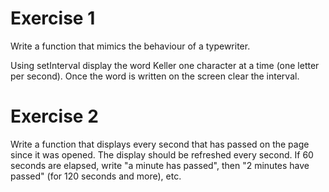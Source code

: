 # Exercise 1
Write a function that mimics the behaviour of a typewriter.

Using setInterval display the word Keller one character at a time (one letter per second). Once the word is written on the screen clear the interval.

# Exercise 2
Write a function that displays every second that has passed on the page since it was opened. The display should be refreshed every second. If 60 seconds are elapsed, write "a minute has passed", then "2 minutes have passed" (for 120 seconds and more), etc.